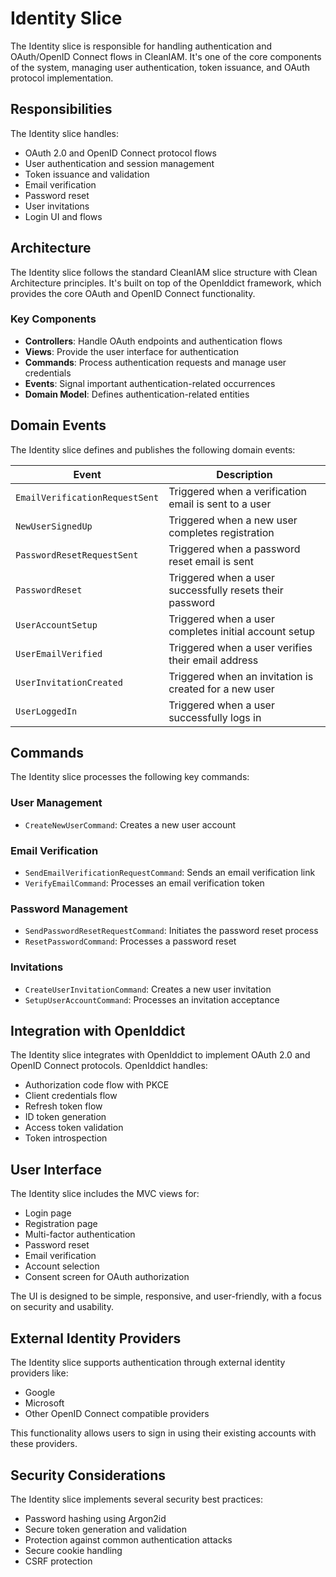 # Identity Slice

The Identity slice is responsible for handling authentication and OAuth/OpenID Connect flows in CleanIAM. It's one of the core components of the system, managing user authentication, token issuance, and OAuth protocol implementation.

## Responsibilities

The Identity slice handles:

- OAuth 2.0 and OpenID Connect protocol flows
- User authentication and session management
- Token issuance and validation
- Email verification
- Password reset
- User invitations
- Login UI and flows

## Architecture

The Identity slice follows the standard CleanIAM slice structure with Clean Architecture principles. It's built on top of the OpenIddict framework, which provides the core OAuth and OpenID Connect functionality.

### Key Components

- **Controllers**: Handle OAuth endpoints and authentication flows
- **Views**: Provide the user interface for authentication
- **Commands**: Process authentication requests and manage user credentials
- **Events**: Signal important authentication-related occurrences
- **Domain Model**: Defines authentication-related entities

## Domain Events

The Identity slice defines and publishes the following domain events:

| Event                          | Description                                              |
| ------------------------------ | -------------------------------------------------------- |
| `EmailVerificationRequestSent` | Triggered when a verification email is sent to a user    |
| `NewUserSignedUp`              | Triggered when a new user completes registration         |
| `PasswordResetRequestSent`     | Triggered when a password reset email is sent            |
| `PasswordReset`                | Triggered when a user successfully resets their password |
| `UserAccountSetup`             | Triggered when a user completes initial account setup    |
| `UserEmailVerified`            | Triggered when a user verifies their email address       |
| `UserInvitationCreated`        | Triggered when an invitation is created for a new user   |
| `UserLoggedIn`                 | Triggered when a user successfully logs in               |

## Commands

The Identity slice processes the following key commands:

### User Management

- `CreateNewUserCommand`: Creates a new user account

### Email Verification

- `SendEmailVerificationRequestCommand`: Sends an email verification link
- `VerifyEmailCommand`: Processes an email verification token

### Password Management

- `SendPasswordResetRequestCommand`: Initiates the password reset process
- `ResetPasswordCommand`: Processes a password reset

### Invitations

- `CreateUserInvitationCommand`: Creates a new user invitation
- `SetupUserAccountCommand`: Processes an invitation acceptance

## Integration with OpenIddict

The Identity slice integrates with OpenIddict to implement OAuth 2.0 and OpenID Connect protocols. OpenIddict handles:

- Authorization code flow with PKCE
- Client credentials flow
- Refresh token flow
- ID token generation
- Access token validation
- Token introspection

## User Interface

The Identity slice includes the MVC views for:

- Login page
- Registration page
- Multi-factor authentication
- Password reset
- Email verification
- Account selection
- Consent screen for OAuth authorization

The UI is designed to be simple, responsive, and user-friendly, with a focus on security and usability.

## External Identity Providers

The Identity slice supports authentication through external identity providers like:

- Google
- Microsoft
- Other OpenID Connect compatible providers

This functionality allows users to sign in using their existing accounts with these providers.

## Security Considerations

The Identity slice implements several security best practices:

- Password hashing using Argon2id
- Secure token generation and validation
- Protection against common authentication attacks
- Secure cookie handling
- CSRF protection
